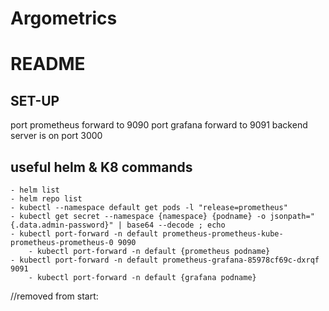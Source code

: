 # Argometrics

# README

SET-UP
-------
port prometheus forward to 9090
port grafana forward to 9091
backend server is on port 3000

useful helm & K8 commands
--------------------------
    - helm list
    - helm repo list
    - kubectl --namespace default get pods -l "release=prometheus"
    - kubectl get secret --namespace {namespace} {podname} -o jsonpath="{.data.admin-password}" | base64 --decode ; echo
    - kubectl port-forward -n default prometheus-prometheus-kube-prometheus-prometheus-0 9090
        - kubectl port-forward -n default {prometheus podname} 
    - kubectl port-forward -n default prometheus-grafana-85978cf69c-dxrqf 9091
        - kubectl port-forward -n default {grafana podname} 

//removed from start: 